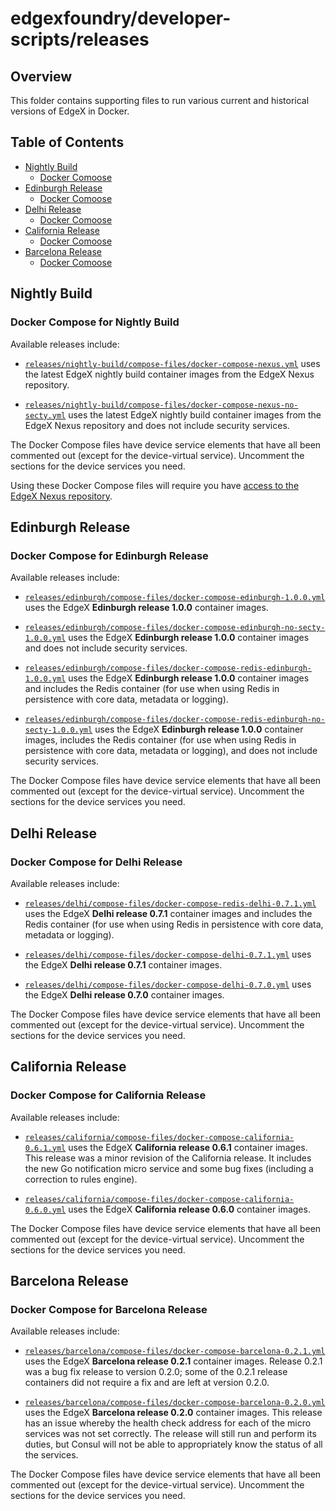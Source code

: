 # edgexfoundry/developer-scripts/releases

## Overview

This folder contains supporting files to run various current and historical versions of EdgeX in Docker.

## Table of Contents

- [Nightly Build](#nightly-build)
    - [Docker Comoose](#docker-compose-for-nightly-build)
- [Edinburgh Release](#edinburgh-release)
    - [Docker Comoose](#docker-compose-for-edinburgh-release)
- [Delhi Release](#edinburgh-release)
    - [Docker Comoose](#docker-compose-for-delhi-release)
- [California Release](#california-release)
    - [Docker Comoose](#docker-compose-for-california-release)
- [Barcelona Release](#barcelona-release)
    - [Docker Comoose](#docker-compose-for-barcelona-release)
   
## Nightly Build 

### Docker Compose for Nightly Build

Available releases include:

* [`releases/nightly-build/compose-files/docker-compose-nexus.yml`](https://github.com/edgexfoundry/developer-scripts/tree/master/releases/releases/nightly-build/compose-files/docker-compose-nexus.yml) 
    uses the latest EdgeX nightly build container images from the EdgeX Nexus repository. 

* [`releases/nightly-build/compose-files/docker-compose-nexus-no-secty.yml`](https://github.com/edgexfoundry/developer-scripts/tree/master/releases/nightly-build/compose-files/docker-compose-nexus-no-secty.yml) 
    uses the latest EdgeX nightly build container images from the EdgeX Nexus repository and does not include security 
    services.

The Docker Compose files have device service elements that have all been commented out (except for the device-virtual
    service). Uncomment the sections for the device services you need.

Using these Docker Compose files will require you have [access to the EdgeX Nexus 
    repository](https://docs.edgexfoundry.org/Ch-GettingStartedUsersNexus.html).

## Edinburgh Release

### Docker Compose for Edinburgh Release

Available releases include:

* [`releases/edinburgh/compose-files/docker-compose-edinburgh-1.0.0.yml`](https://github.com/edgexfoundry/developer-scripts/tree/master/releases/edinburgh/compose-files/docker-compose-edinburgh-1.0.0.yml) 
    uses the EdgeX **Edinburgh release 1.0.0** container images.

* [`releases/edinburgh/compose-files/docker-compose-edinburgh-no-secty-1.0.0.yml`](https://github.com/edgexfoundry/developer-scripts/tree/master/releases/edinburgh/compose-files/docker-compose-edinburgh-no-secty-1.0.0.yml) 
    uses the EdgeX **Edinburgh release 1.0.0** container images and does not include security services.

* [`releases/edinburgh/compose-files/docker-compose-redis-edinburgh-1.0.0.yml`](https://github.com/edgexfoundry/developer-scripts/tree/master/releases/edinburgh/compose-files/docker-compose-redis-edinburgh-1.0.0.yml) 
    uses the EdgeX **Edinburgh release 1.0.0** container images and includes the Redis container (for use when using 
    Redis in persistence with core data, metadata or logging).

* [`releases/edinburgh/compose-files/docker-compose-redis-edinburgh-no-secty-1.0.0.yml`](https://github.com/edgexfoundry/developer-scripts/tree/master/releases/edinburgh/compose-files/docker-compose-redis-edinburgh-no-secty-1.0.0.yml) 
    uses the EdgeX **Edinburgh release 1.0.0** container images, includes the Redis container (for use when using Redis 
    in persistence with core data, metadata or logging), and does not include security services.

The Docker Compose files have device service elements that have all been commented out (except for the device-virtual 
    service). Uncomment the sections for the device services you need.

## Delhi Release

### Docker Compose for Delhi Release

Available releases include:

* [`releases/delhi/compose-files/docker-compose-redis-delhi-0.7.1.yml`](https://github.com/edgexfoundry/developer-scripts/tree/master/releases/delhi/compose-files/docker-compose-redis-delhi-0.7.1.yml) 
    uses the EdgeX **Delhi release 0.7.1** container images and includes the Redis container (for use when using Redis 
    in persistence with core data, metadata or logging).

* [`releases/delhi/compose-files/docker-compose-delhi-0.7.1.yml`](https://github.com/edgexfoundry/developer-scripts/tree/master/releases/delhi/compose-files/docker-compose-delhi-0.7.1.yml) 
    uses the EdgeX **Delhi release 0.7.1** container images.

* [`releases/delhi/compose-files/docker-compose-delhi-0.7.0.yml`](https://github.com/edgexfoundry/developer-scripts/tree/master/releases/delhi/compose-files/docker-compose-delhi-0.7.0.yml) 
    uses the EdgeX **Delhi release 0.7.0** container images.

The Docker Compose files have device service elements that have all been commented out (except for the device-virtual 
    service). Uncomment the sections for the device services you need.

## California Release

### Docker Compose for California Release

Available releases include:

* [`releases/california/compose-files/docker-compose-california-0.6.1.yml`](https://github.com/edgexfoundry/developer-scripts/tree/master/releases/california/compose-files/docker-compose-california-0.6.1.yml) 
    uses the EdgeX **California release 0.6.1** container images.  This release was a minor revision of the California 
    release.  It includes the new Go notification micro service and some bug fixes (including a correction to rules 
    engine).

* [`releases/california/compose-files/docker-compose-california-0.6.0.yml`](https://github.com/edgexfoundry/developer-scripts/tree/master/releases/california/compose-files/docker-compose-california-0.6.0.yml) 
    uses the EdgeX **California release 0.6.0** container images.

The Docker Compose files have device service elements that have all been commented out (except for the device-virtual
    service). Uncomment the sections for the device services you need.

## Barcelona Release

### Docker Compose for Barcelona Release

Available releases include:

* [`releases/barcelona/compose-files/docker-compose-barcelona-0.2.1.yml`](https://github.com/edgexfoundry/developer-scripts/tree/master/releases/barcelona/compose-files/docker-compose-barcelona-0.2.1.yml) 
    uses the EdgeX **Barcelona release 0.2.1** container images.  Release 0.2.1 was a bug fix release to version 0.2.0; 
    some of the 0.2.1 release containers did not require a fix and are left at version 0.2.0.

* [`releases/barcelona/compose-files/docker-compose-barcelona-0.2.0.yml`](https://github.com/edgexfoundry/developer-scripts/tree/master/releases/barcelona/compose-files/docker-compose-barcelona-0.2.0.yml) 
    uses the EdgeX **Barcelona release 0.2.0** container images.  This release has an issue whereby the health check 
    address for each of the micro services was not set correctly.  The release will still run and perform its duties, 
    but Consul will not be able to appropriately know the status of all the services.

The Docker Compose files have device service elements that have all been commented out (except for the device-virtual 
    service). Uncomment the sections for the device services you need.